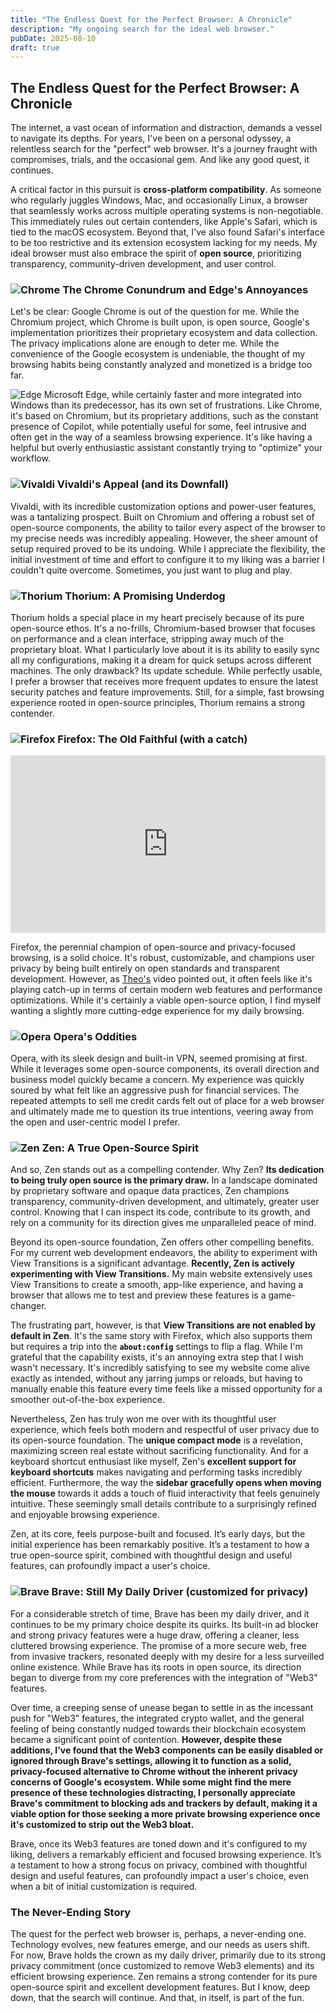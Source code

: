 ```yaml
---
title: "The Endless Quest for the Perfect Browser: A Chronicle"
description: "My ongoing search for the ideal web browser."
pubDate: 2025-08-10
draft: true
---
```


## The Endless Quest for the Perfect Browser: A Chronicle

The internet, a vast ocean of information and distraction, demands a vessel to
navigate its depths. For years, I've been on a personal odyssey, a relentless
search for the "perfect" web browser. It's a journey fraught with compromises,
trials, and the occasional gem. And like any good quest, it continues.

A critical factor in this pursuit is **cross-platform compatibility**. As
someone who regularly juggles Windows, Mac, and occasionally Linux, a browser
that seamlessly works across multiple operating systems is non-negotiable. This
immediately rules out certain contenders, like Apple's Safari, which is tied to
the macOS ecosystem. Beyond that, I've also found Safari's interface to be too
restrictive and its extension ecosystem lacking for my needs. My ideal browser
must also embrace the spirit of **open source**, prioritizing transparency,
community-driven development, and user control.

### ![Chrome](https://avatars.githubusercontent.com/u/1778935?s=48&v=4) The Chrome Conundrum and Edge's Annoyances

Let's be clear: Google Chrome is out of the question for me. While the
Chromium project, which Chrome is built upon, is open source, Google's
implementation prioritizes their proprietary ecosystem and data collection. The
privacy implications alone are enough to deter me. While the convenience of the
Google ecosystem is undeniable, the thought of my browsing habits being
constantly analyzed and monetized is a bridge too far.

![Edge](https://avatars.githubusercontent.com/u/11354582?s=48&v=4) Microsoft
Edge, while certainly faster and more integrated into Windows than its
predecessor, has its own set of frustrations. Like Chrome, it's based on
Chromium, but its proprietary additions, such as the constant presence of
Copilot, while potentially useful for some, feel intrusive and often get in the
way of a seamless browsing experience. It's like having a helpful but overly
enthusiastic assistant constantly trying to "optimize" your workflow.

### ![Vivaldi](https://avatars.githubusercontent.com/u/6242659?s=48&v=4) Vivaldi's Appeal (and its Downfall)

Vivaldi, with its incredible customization options and power-user features, was
a tantalizing prospect. Built on Chromium and offering a robust set of open-source
components, the ability to tailor every aspect of the browser to my precise
needs was incredibly appealing. However, the sheer amount of setup required
proved to be its undoing. While I appreciate the flexibility, the initial
investment of time and effort to configure it to my liking was a barrier I
couldn't quite overcome. Sometimes, you just want to plug and play.

### ![Thorium](https://avatars.githubusercontent.com/u/45863095?s=48&v=4) Thorium: A Promising Underdog

Thorium holds a special place in my heart precisely because of its pure
open-source ethos. It's a no-frills, Chromium-based browser that focuses on
performance and a clean interface, stripping away much of the proprietary
bloat. What I particularly love about it is its ability to easily sync all my
configurations, making it a dream for quick setups across different machines.
The only drawback? Its update schedule. While perfectly usable, I prefer a
browser that receives more frequent updates to ensure the latest security
patches and feature improvements. Still, for a simple, fast browsing experience
rooted in open-source principles, Thorium remains a strong contender.

### ![Firefox](https://avatars.githubusercontent.com/u/148481591?s=48&v=4) Firefox: The Old Faithful (with a catch)

<!-- Theo's Video Embed (Responsive and Centered) -->
<div style="text-align: center;">
  <iframe
    width="100%"
    height="auto"
    src="https://www.youtube.com/embed/mmjUlFIaNLE?si=Ig8Gw9Ope-PZ7m8Q"
    title="YouTube video player"
    frameborder="0"
    allow="accelerometer; autoplay; clipboard-write; encrypted-media; gyroscope; picture-in-picture; web-share"
    referrerpolicy="strict-origin-when-cross-origin"
    allowfullscreen
    style="
      max-width: 560px; /* Optional: Set a max width if you don't want it to fill extremely wide screens */
      aspect-ratio: 16/9;
      display: block; /* Make it a block element to be centered */
      margin: 0 auto; /* Center the block element */
    "
  ></iframe>
</div>

Firefox, the perennial champion of open-source and privacy-focused browsing, is
a solid choice. It's robust, customizable, and champions user privacy by being
built entirely on open standards and transparent development. However, as
[Theo's](https://t3.gg/) video pointed out, it often feels like it's playing
catch-up in terms of certain modern web features and performance optimizations.
While it's certainly a viable open-source option, I find myself wanting a
slightly more cutting-edge experience for my daily browsing.

### ![Opera](https://avatars.githubusercontent.com/u/191904?s=48&v=4) Opera's Oddities

Opera, with its sleek design and built-in VPN, seemed promising at first. While
it leverages some open-source components, its overall direction and business
model quickly became a concern. My experience was quickly soured by what felt
like an aggressive push for financial services. The repeated attempts to sell
me credit cards felt out of place for a web browser and ultimately made me to
question its true intentions, veering away from the open and user-centric model
I prefer.

### ![Zen](https://avatars.githubusercontent.com/u/165225155?s=48&v=4) Zen: A True Open-Source Spirit

And so, Zen stands out as a compelling contender. Why Zen? **Its dedication to
being truly open source is the primary draw.** In a landscape dominated by
proprietary software and opaque data practices, Zen champions transparency,
community-driven development, and ultimately, greater user control. Knowing
that I can inspect its code, contribute to its growth, and rely on a community
for its direction gives me unparalleled peace of mind.

Beyond its open-source foundation, Zen offers other compelling benefits. For my
current web development endeavors, the ability to experiment with View
Transitions is a significant advantage. **Recently, Zen is actively
experimenting with View Transitions.** My main website extensively uses View
Transitions to create a smooth, app-like experience, and having a browser that
allows me to test and preview these features is a game-changer.

The frustrating part, however, is that **View Transitions are not enabled by
default in Zen**. It's the same story with Firefox, which also supports them but
requires a trip into the **<mark style="background-color: white;">`about:config`</mark>**
settings to flip a flag. While I'm grateful that the capability exists, it's an
annoying extra step that I wish wasn't necessary. It's incredibly satisfying to
see my website come alive exactly as intended, without any jarring jumps or
reloads, but having to manually enable this feature every time feels like a
missed opportunity for a smoother out-of-the-box experience.

Nevertheless, Zen has truly won me over with its thoughtful user experience,
which feels both modern and respectful of user privacy due to its open-source
foundation. The **unique compact mode** is a revelation, maximizing screen real
estate without sacrificing functionality. And for a keyboard shortcut enthusiast
like myself, Zen's **excellent support for keyboard shortcuts** makes navigating
and performing tasks incredibly efficient. Furthermore, the way the **sidebar
gracefully opens when moving the mouse** towards it adds a touch of fluid
interactivity that feels genuinely intuitive. These seemingly small details
contribute to a surprisingly refined and enjoyable browsing experience.

Zen, at its core, feels purpose-built and focused. It’s early days, but the
initial experience has been remarkably positive. It’s a testament to how a true
open-source spirit, combined with thoughtful design and useful features, can
profoundly impact a user's choice.

### ![Brave](https://avatars.githubusercontent.com/u/12301619?s=48&v=4) Brave: Still My Daily Driver (customized for privacy)

For a considerable stretch of time, Brave has been my daily driver, and it
continues to be my primary choice despite its quirks. Its built-in ad blocker
and strong privacy features were a huge draw, offering a cleaner, less
cluttered browsing experience. The promise of a more secure web, free from
invasive trackers, resonated deeply with my desire for a less surveilled
online existence. While Brave has its roots in open source, its direction began
to diverge from my core preferences with the integration of "Web3" features.

Over time, a creeping sense of unease began to settle in as the incessant push
for "Web3" features, the integrated crypto wallet, and the general feeling of
being constantly nudged towards their blockchain ecosystem became a significant
point of contention. **However, despite these additions, I've found that the
Web3 components can be easily disabled or ignored through Brave's settings,
allowing it to function as a solid, privacy-focused alternative to Chrome
without the inherent privacy concerns of Google's ecosystem. While some might
find the mere presence of these technologies distracting, I personally
appreciate Brave's commitment to blocking ads and trackers by default, making
it a viable option for those seeking a more private browsing experience once it's
customized to strip out the Web3 bloat.**

Brave, once its Web3 features are toned down and it's configured to my liking,
delivers a remarkably efficient and focused browsing experience. It’s a
testament to how a strong focus on privacy, combined with thoughtful design and
useful features, can profoundly impact a user's choice, even when a bit of initial
customization is required.

### The Never-Ending Story

The quest for the perfect web browser is, perhaps, a never-ending one. Technology
evolves, new features emerge, and our needs as users shift. For now, Brave holds
the crown as my daily driver, primarily due to its strong privacy commitment (once
customized to remove Web3 elements) and its efficient browsing experience. Zen
remains a strong contender for its pure open-source spirit and excellent
development features. But I know, deep down, that the search will continue. And
that, in itself, is part of the fun.